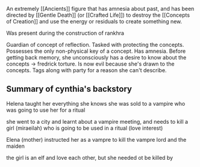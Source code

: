 An extremely [[Ancients]] figure that has amnesia about past, and has been directed by [[Gentle Death]] (or [[Crafted Life]]) to destroy the [[Concepts of Creation]] and use the energy or residuals to create something new.

Was present during the construction of rankhra

Guardian of concept of reflection. Tasked with protecting the concepts. Possesses the only non-physical key of a concept. Has amnesia. Before getting back memory, she unconsciously has a desire to know about the concepts -> fredrick torture. Is now evil because she's drawn to the concepts. Tags along with party for a reason she can't describe.




## Summary of cynthia's backstory
Helena taught her everything she knows
she was sold to a vampire who was going to use her for a ritual

she went to a city and learnt about a vampire meeting, and needs to kill a girl (miraeilah) who is going to be used in a ritual (love interest)

Elena (mother) instructed her as a vampre to kill the vampre lord and the maiden

the girl is an elf and love each other, but she needed ot be killed by 